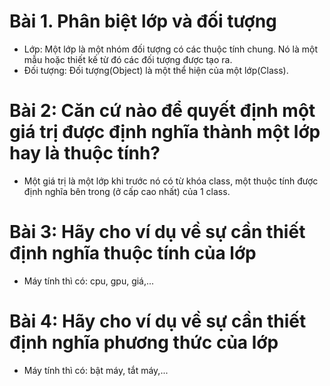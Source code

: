 # Bài 1. Phân biệt lớp và đối tượng
- Lớp: Một lớp là một nhóm đối tượng có các thuộc tính chung. Nó là một mẫu hoặc thiết kế từ đó các đối tượng được tạo ra.
- Đối tượng: Đối tượng(Object) là một thể hiện của một lớp(Class).
# Bài 2: Căn cứ nào để quyết định một giá trị được định nghĩa thành một lớp hay là thuộc tính?
- Một giá trị là một lớp khi trước nó có từ khóa class, một thuộc tính được định nghĩa bên trong (ở cấp cao nhất) của 1 class.
# Bài 3: Hãy cho ví dụ về sự cần thiết định nghĩa thuộc tính của lớp
- Máy tính thì có: cpu, gpu, giá,...
# Bài 4: Hãy cho ví dụ về sự cần thiết định nghĩa phương thức của lớp
- Máy tính thì có: bật máy, tắt máy,...